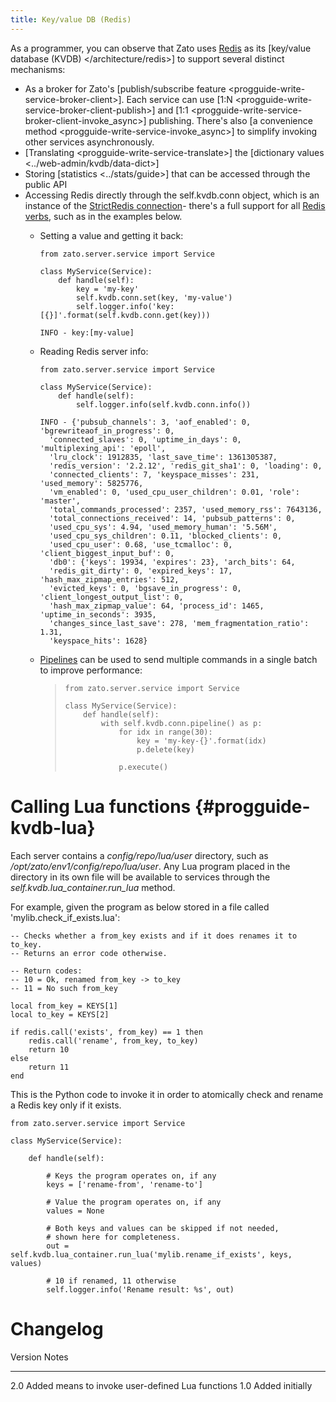 ```yaml
---
title: Key/value DB (Redis)
---
```


As a programmer, you can observe that Zato uses [Redis](http://redis.io) as its
[key/value database (KVDB) \</architecture/redis\>]
to support several distinct mechanisms:

-   As a broker for Zato\'s [publish/subscribe feature \<progguide-write-service-broker-client\>].
    Each service can use
    [1:N \<progguide-write-service-broker-client-publish\>]
    and
    [1:1 \<progguide-write-service-broker-client-invoke_async\>]
    publishing. There\'s also
    [a convenience method \<progguide-write-service-invoke_async\>]
    to simplify invoking other services asynchronously.
-   [Translating \<progguide-write-service-translate\>] the
    [dictionary values \<../web-admin/kvdb/data-dict\>]
-   Storing [statistics \<../stats/guide\>] that can be accessed through
    the public API
-   Accessing Redis directly through the self.kvdb.conn object, which is an instance
    of the [StrictRedis connection](https://github.com/andymccurdy/redis-py)- there\'s a full
    support for all [Redis verbs](http://redis.io/commands), such as in the examples
    below.
    -   Setting a value and getting it back:

        ``` {.python}
        from zato.server.service import Service

        class MyService(Service):
            def handle(self):
                key = 'my-key'
                self.kvdb.conn.set(key, 'my-value')
                self.logger.info('key:[{}]'.format(self.kvdb.conn.get(key)))
        ```

        ``` {.python}
        INFO - key:[my-value]
        ```

    -   Reading Redis server info:

        ``` {.python}
        from zato.server.service import Service

        class MyService(Service):
            def handle(self):
                self.logger.info(self.kvdb.conn.info())
        ```

        ``` {.python}
        INFO - {'pubsub_channels': 3, 'aof_enabled': 0, 'bgrewriteaof_in_progress': 0,
          'connected_slaves': 0, 'uptime_in_days': 0, 'multiplexing_api': 'epoll',
          'lru_clock': 1912835, 'last_save_time': 1361305387,
          'redis_version': '2.2.12', 'redis_git_sha1': 0, 'loading': 0,
          'connected_clients': 7, 'keyspace_misses': 231, 'used_memory': 5825776,
          'vm_enabled': 0, 'used_cpu_user_children': 0.01, 'role': 'master',
          'total_commands_processed': 2357, 'used_memory_rss': 7643136,
          'total_connections_received': 14, 'pubsub_patterns': 0,
          'used_cpu_sys': 4.94, 'used_memory_human': '5.56M',
          'used_cpu_sys_children': 0.11, 'blocked_clients': 0,
          'used_cpu_user': 0.68, 'use_tcmalloc': 0, 'client_biggest_input_buf': 0,
          'db0': {'keys': 19934, 'expires': 23}, 'arch_bits': 64,
          'redis_git_dirty': 0, 'expired_keys': 17, 'hash_max_zipmap_entries': 512,
          'evicted_keys': 0, 'bgsave_in_progress': 0, 'client_longest_output_list': 0,
          'hash_max_zipmap_value': 64, 'process_id': 1465, 'uptime_in_seconds': 3935,
          'changes_since_last_save': 278, 'mem_fragmentation_ratio': 1.31,
          'keyspace_hits': 1628}
        ```

    -   [Pipelines](https://github.com/andymccurdy/redis-py#pipelines) can be used
        to send multiple commands in a single batch to improve performance:

        > ``` {.python}
        > from zato.server.service import Service
        >
        > class MyService(Service):
        >     def handle(self):
        >         with self.kvdb.conn.pipeline() as p:
        >             for idx in range(30):
        >                 key = 'my-key-{}'.format(idx)
        >                 p.delete(key)
        >
        >             p.execute()
        > ```

Calling Lua functions {#progguide-kvdb-lua}
=====================

Each server contains a *config/repo/lua/user* directory, such as */opt/zato/env1/config/repo/lua/user*. Any Lua program
placed in the directory in its own file will be available to services through the *self.kvdb.lua_container.run_lua* method.

For example, given the program as below stored in a file called \'mylib.check_if_exists.lua\':

``` {.lua}
-- Checks whether a from_key exists and if it does renames it to to_key.
-- Returns an error code otherwise.

-- Return codes:
-- 10 = Ok, renamed from_key -> to_key
-- 11 = No such from_key

local from_key = KEYS[1]
local to_key = KEYS[2]

if redis.call('exists', from_key) == 1 then
    redis.call('rename', from_key, to_key)
    return 10
else
    return 11
end
```

This is the Python code to invoke it in order to atomically check and rename a Redis key only if it exists.

``` {.python}
from zato.server.service import Service

class MyService(Service):

    def handle(self):

        # Keys the program operates on, if any
        keys = ['rename-from', 'rename-to']

        # Value the program operates on, if any
        values = None

        # Both keys and values can be skipped if not needed,
        # shown here for completeness.
        out = self.kvdb.lua_container.run_lua('mylib.rename_if_exists', keys, values)

        # 10 if renamed, 11 otherwise
        self.logger.info('Rename result: %s', out)
```

Changelog
=========

  Version   Notes
  --------- --------------------------------------------------
  2.0       Added means to invoke user-defined Lua functions
  1.0       Added initially
